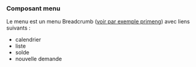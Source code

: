 ### Composant menu ###

Le menu est un menu Breadcrumb ([voir par exemple primeng](https://primeng.org/breadcrumb)) avec liens suivants :

- calendrier
- liste
- solde
- nouvelle demande

